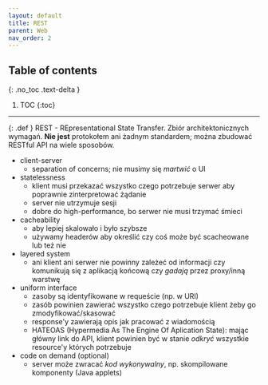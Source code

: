 ```yaml
---
layout: default
title: REST
parent: Web
nav_order: 2
---
```


## Table of contents
{: .no_toc .text-delta }

1. TOC
{:toc}

---


{: .def }
REST - REpresentational State Transfer. Zbiór architektonicznych wymagań. **Nie jest** protokołem ani żadnym standardem; można zbudować RESTful API na wiele sposobów.

- client-server
  - separation of concerns; nie musimy się _martwić_ o UI
- statelessness
  - klient musi przekazać wszystko czego potrzebuje serwer aby poprawnie zinterpretować żądanie
  - server nie utrzymuje sesji
  - dobre do high-performance, bo serwer nie musi trzymać śmieci
- cacheability
  - aby lepiej skalowało i było szybsze
  - używamy headerów aby określić czy coś może być scacheowane lub też nie
- layered system
  - ani klient ani serwer nie powinny zależeć od informacji czy komunikują się z aplikacją końcową czy _gadają_ przez proxy/inną warstwę
- uniform interface
  - zasoby są identyfikowane w requeście (np. w URI)
  - zasób powinien zawierać wszystko czego potrzebuje klient żeby go zmodyfikować/skasować
  - response'y zawierają opis jak pracować z wiadomością
  - HATEOAS (Hypermedia As The Engine Of Aplication State): mając główny link do API, klient powinien być w stanie _odkryć_ wszystkie resource'y których potrzebuje 
- code on demand (optional)
  - server może zwracać _kod wykonywalny_, np. skompilowane komponenty (Java applets)